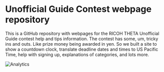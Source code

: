 # Unofficial Guide Contest webpage repository

This is a GitHub repository with webpages for the RICOH THETA Unofficial Guide contest help and tips information. The contest has some, um, tricky ins and outs. Like prize money being awarded in yen. So we built a site to show a countdown clock, translate deadline dates and times to US Pacific Time, help with signing up, explanations of categories, and lots more.

![Analytics](https://ga-beacon.appspot.com/UA-73311422-5/Contest-web-pages)
